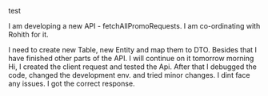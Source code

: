 test

I am developing a new API - fetchAllPromoRequests. I am co-ordinating with Rohith for it.

I need to create new Table, new Entity and map them to DTO. Besides that I have finished other parts of the API.
I will continue on it tomorrow morning
Hi, I created the client request and tested the Api. After that I debugged the code, changed the development env. and tried minor changes. I dint face any issues. I got the correct response. 
